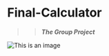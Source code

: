 # Final-Calculator
>> ***The Group Project***

![This is an image](https://media.istockphoto.com/vectors/calculator-vector-id531633071?k=20&m=531633071&s=612x612&w=0&h=mEZntyKX_pFEupTpZLV9-asMCkGJk-uA8L0PUEpG-BQ=)

